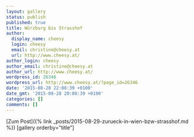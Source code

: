 ```yaml
---
layout: gallery
status: publish
published: true
title: Würzburg bis Strasshof
author:
  display_name: cheesy
  login: cheesy
  email: christine@cheesy.at
  url: http://www.cheesy.at/
author_login: cheesy
author_email: christine@cheesy.at
author_url: http://www.cheesy.at/
wordpress_id: 26346
wordpress_url: http://www.cheesy.at/?page_id=26346
date: '2015-08-28 22:08:39 +0100'
date_gmt: '2015-08-28 20:08:39 +0100'
categories: []
comments: []
---
```


[Zum Post]({% link _posts/2015-08-29-zurueck-in-wien-bzw-strasshof.md %})
[gallery orderby="title"]
